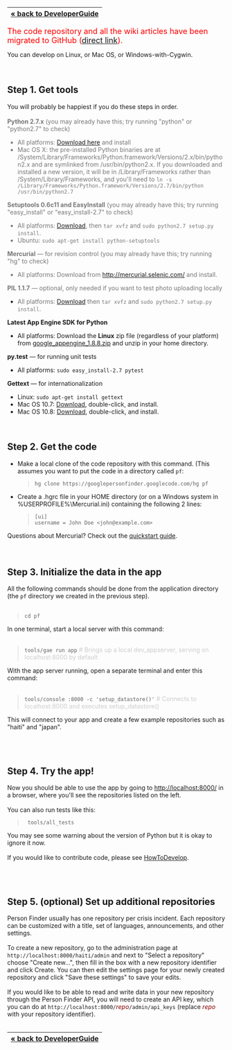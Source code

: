 | [« back to DeveloperGuide](DeveloperGuide.md) |
|:----------------------------------------------|

<font color='red' size='4'>The code repository and all the wiki articles have been migrated to GitHub (<a href='https://github.com/google/personfinder/wiki/GettingStarted'>direct link</a>).</font>

You can develop on Linux, or Mac OS, or Windows-with-Cygwin.

<br>
<h2>Step 1. Get tools</h2>

You will probably be happiest if you do these steps in order.<br>
<br>
<font color='#777'>
<b>Python 2.7.x</b> (you may already have this; try running "python" or "python2.7" to check)<br>
<ul><li>All platforms: <a href='https://www.python.org/download/releases/2.7.6'>Download here</a> and install<br>
</li><li>Mac OS X: the pre-installed Python binaries are at /System/Library/Frameworks/Python.framework/Versions/2.x/bin/python2.x and are symlinked from /usr/bin/python2.x.  If you downloaded and installed a new version, it will be in /Library/Frameworks rather than /System/Library/Frameworks, and you'll need to <code>ln -s /Library/Frameworks/Python.framework/Versions/2.7/bin/python /usr/bin/python2.7</code></li></ul>

<b>Setuptools 0.6c11 and EasyInstall</b> (you may already have this; try running "easy_install" or "easy_install-2.7" to check)<br>
<ul><li>All platforms:  <a href='http://pypi.python.org/packages/source/s/setuptools/setuptools-0.6c11.tar.gz#md5=7df2a529a074f613b509fb44feefe74e'>Download</a>, then <code>tar xvfz</code> and <code>sudo python2.7 setup.py install</code>.<br>
</li><li>Ubuntu: <code>sudo apt-get install python-setuptools</code></li></ul>

<b>Mercurial</b> — for revision control (you may already have this; try running "hg" to check)<br>
<ul><li>All platforms: Download from <a href='http://mercurial.selenic.com/'>http://mercurial.selenic.com/</a> and install.</li></ul>

<b>PIL 1.1.7</b> — optional, only needed if you want to test photo uploading locally<br>
<ul><li>All platforms: <a href='http://effbot.org/downloads/Imaging-1.1.7.tar.gz'>Download</a> then <code>tar xvfz</code> and <code>sudo python2.7 setup.py install</code>.<br>
</font></li></ul>

<b>Latest App Engine SDK for Python</b>
<ul><li>All platforms:  Download the <b>Linux</b> zip file (regardless of your platform) from  <a href='http://googleappengine.googlecode.com/files/google_appengine_1.8.8.zip'>google_appengine_1.8.8.zip</a>  and unzip in your home directory.</li></ul>

<b>py.test</b> — for running unit tests<br>
<ul><li>All platforms: <code>sudo easy_install-2.7 pytest</code></li></ul>

<b>Gettext</b> — for internationalization<br>
<ul><li>Linux: <code>sudo apt-get install gettext</code>
</li><li>Mac OS 10.7: <a href='http://www.ellert.se/PKGS/gettext-0.18.1.1/10.7/gettext.pkg.tar.gz'>Download</a>, double-click, and install.<br>
</li><li>Mac OS 10.8: <a href='http://www.ellert.se/PKGS/gettext-0.18.1.1-u/10.8/gettext.pkg.tar.gz'>Download</a>, double-click, and install.</li></ul>

<br>
<h2>Step 2. Get the code</h2>

<ul><li>Make a local clone of the code repository with this command.  (This assumes you want to put the code in a directory called <code>pf</code>:<br>
<blockquote><code>hg clone https://googlepersonfinder.googlecode.com/hg pf</code></blockquote></li></ul>

<ul><li>Create a .hgrc file in your HOME directory (or on a Windows system in %USERPROFILE%\Mercurial.ini)  containing the following 2 lines:<br>
<blockquote><code>[ui]</code> <br>
<code>username = John Doe &lt;john@example.com&gt;</code></blockquote></li></ul>

Questions about Mercurial?  Check out the <a href='http://mercurial.selenic.com/wiki/QuickStart'>quickstart guide</a>.<br>
<br>
<br>
<h2>Step 3. Initialize the data in the app</h2>

All the following commands should be done from the application directory (the <code>pf</code> directory we created in the previous step).<br>
<br>
<blockquote><code>cd pf</code></blockquote>

In one terminal, start a local server with this command:<br>
<br>
<blockquote><code>tools/gae run app</code> <font color='#ccc'># Brings up a local dev_appserver, serving on localhost:8000 by default</font></blockquote>

With the app server running, open a separate terminal and enter this command:<br>
<br>
<blockquote><code>tools/console :8000 -c 'setup_datastore()'</code> <font color='#ccc'># Connects to localhost:8000 and executes setup_datastore()</font></blockquote>

This will connect to your app and create a few example repositories such as "haiti" and "japan".<br>
<br>
<br>
<br>
<h2>Step 4. Try the app!</h2>

Now you should be able to use the app by going to <a href='http://localhost:8000/'>http://localhost:8000/</a> in a browser, where you'll see the repositories listed on the left.<br>
<br>
You can also run tests like this:<br>
<blockquote><code> tools/all_tests </code></blockquote>

You may see some warning about the version of Python but it is okay to ignore it now.<br>
<br>
If you would like to contribute code, please see <a href='HowToDevelop.md'>HowToDevelop</a>.<br>
<br>
<br>
<br>
<h2>Step 5. (optional) Set up additional repositories</h2>

Person Finder usually has one repository per crisis incident.  Each repository can be customized with a title, set of languages, announcements, and other settings.<br>
<br>
To create a new repository, go to the administration page at <code>http://localhost:8000/haiti/admin</code> and next to "Select a repository" choose "Create new...", then fill in the box with a new repository identifier and click Create.  You can then edit the settings page for your newly created repository and click "Save these settings" to save your edits.<br>
<br>
If you would like to be able to read and write data in your new repository through the Person Finder API, you will need to create an API key, which you can do at <code>http://localhost:8000/</code><font color='#800'><var>repo</var></font><code>/admin/api_keys</code> (replace <font color='#800'><var>repo</var></font> with your repository identifier).<br>
<br>
<table><thead><th> <a href='DeveloperGuide.md'>« back to DeveloperGuide</a> </th></thead><tbody>